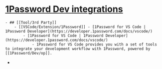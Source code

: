 # [1Password Dev integrations](https://developer.1password.com/docs/integrations)
	- ## [[Tool/3rd Party]]
		- [[VSCode/Extension/1Password]] - [1Password for VS Code | 1Password Developer](https://developer.1password.com/docs/vscode/)
			- [1Password for VS Code | 1Password Developer](https://developer.1password.com/docs/vscode/)
				- 1Password for VS Code provides you with a set of tools to integrate your development workflow with 1Password, powered by [[1Password/Dev/op]].
-